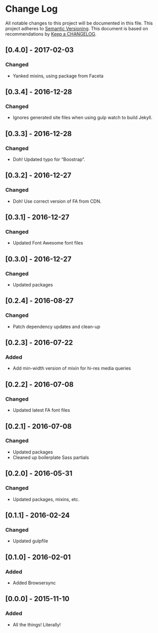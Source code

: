 
# Change Log
All notable changes to this project will be documented in this file.
This project adheres to [Semantic Versioning](http://semver.org/).
This document is based on recommendations by [Keep a CHANGELOG](http://keepachangelog.com/).

## [0.4.0] - 2017-02-03
### Changed
- Yanked mixins, using package from Faceta

## [0.3.4] - 2016-12-28
### Changed
- Ignores generated site files when using gulp watch to build Jekyll.

## [0.3.3] - 2016-12-28
### Changed
- Doh! Updated typo for “Boostrap”.

## [0.3.2] - 2016-12-27
### Changed
- Doh! Use correct version of FA from CDN.

## [0.3.1] - 2016-12-27
### Changed
- Updated Font Awesome font files

## [0.3.0] - 2016-12-27
### Changed
- Updated packages

## [0.2.4] - 2016-08-27
### Changed
- Patch dependency updates and clean-up

## [0.2.3] - 2016-07-22
### Added
- Add min-width version of mixin for hi-res media queries

## [0.2.2] - 2016-07-08
### Changed
- Updated latest FA font files

## [0.2.1] - 2016-07-08
### Changed
- Updated packages
- Cleaned up boilerplate Sass partials

## [0.2.0] - 2016-05-31
### Changed
- Updated packages, mixins, etc.

## [0.1.1] - 2016-02-24
### Changed
- Updated gulpfile

## [0.1.0] - 2016-02-01
### Added
- Added Browsersync

## [0.0.0] - 2015-11-10
### Added
- All the things! Literally!
